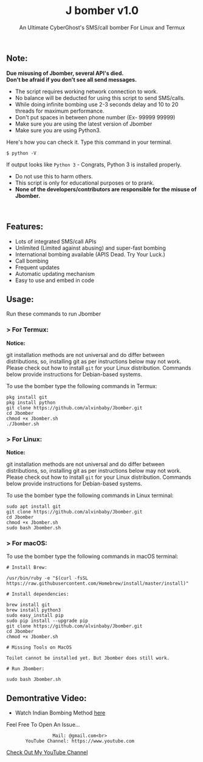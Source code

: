 <h1 align="center">J bomber v1.0</h1>
<p align="center">An Ultimate CyberGhost's  SMS/call bomber For Linux and Termux</p><br>

## Note:

**Due misusing of Jbomber, several API's died.**  
**Don't be afraid if you don't see all send messages.**

- The script requires working network connection to work.
- No balance will be deducted for using this script to send SMS/calls.
- While doing infinite bombing use 2-3 seconds delay and 10 to 20 threads for maximum performance.
- Don't put spaces in between phone number (Ex- 99999 99999)
- Make sure you are using the latest version of Jbomber
- Make sure you are using Python3.

Here's how you can check it. Type this command in your terminal.
```
$ python -V
```
If output looks like `Python 3` - Congrats, Python 3 is installed properly.

- Do not use this to harm others.
- This script is only for educational purposes or to prank.
- **None of the developers/contributors are responsible for the misuse of Jbomber.**
<br>

## Features:

- Lots of integrated SMS/call APIs
- Unlimited (Limited against abusing) and super-fast bombing
- International bombing available (APIS Dead. Try Your Luck.) 
- Call bombing
- Frequent updates
- Automatic updating mechanism
- Easy to use and embed in code

## Usage:

Run these commands to run Jbomber

### > For Termux:

**Notice:** 

git installation methods are not universal and do differ between distributions,
so, installing git as per instructions below may not work.
Please check out how to install `git` for your Linux distribution.
Commands below provide instructions for Debian-based systems.

To use the bomber type the following commands in Termux:
```
pkg install git
pkg install python
git clone https://github.com/alvinbaby/Jbomber.git
cd Jbomber
chmod +x Jbomber.sh
./Jbomber.sh
```

### > For Linux:

**Notice:** 

git installation methods are not universal and do differ between distributions,
so, installing git as per instructions below may not work.
Please check out how to install `git` for your Linux distribution.
Commands below provide instructions for Debian-based systems.

To use the bomber type the following commands in Linux terminal:
```
sudo apt install git
git clone https://github.com/alvinbaby/Jbomber.git
cd Jbomber
chmod +x Jbomber.sh
sudo bash Jbomber.sh
```

### > For macOS:

To use the bomber type the following commands in macOS terminal:
```
# Install Brew: 

/usr/bin/ruby -e "$(curl -fsSL https://raw.githubusercontent.com/Homebrew/install/master/install)"

# Install dependencies:

brew install git
brew install python3
sudo easy_install pip
sudo pip install --upgrade pip
git clone https://github.com/alvinbaby/Jbomber.git
cd Jbomber
chmod +x Jbomber.sh

# Missing Tools on MacOS

Toilet cannot be installed yet. But Jbomber does still work.

# Run Jbomber:

sudo bash Jbomber.sh
```

## Demontrative Video:

- Watch Indian Bombing Method <a href="https://www.youtube.com">here</a><br>

Feel Free To Open An Issue...

```
                 Mail: @gmail.com<br>
       YouTube Channel: https://www.youtube.com
```

<a href="https://www.youtube.com">Check Out My YouTube Channel</a>


